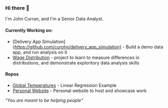 ### Hi there 👋
I'm John Curran, and I'm a Senior Data Analyst. 

#### Currently Working on:
- [Delivery App Simulation]{https://github.com/curohn/delivery_app_simulation} - Build a demo data app, and run analysis on it
- [Wage Distribution](https://github.com/curohn/wage_distribution) - project to learn to measure differences in distributions, and demonstrate exploritory data analysis skills

#### Repos
- [Global Temperatures](https://github.com/curohn/global_temperatures) - Linear Regression Example
- [Personal Website](https://github.com/curohn/personal_blog) - Personal website to host and showcase work

<!--
**curohn/curohn** is a ✨ _special_ ✨ repository because its `README.md` (this file) appears on your GitHub profile.

Here are some ideas to get you started:

- 🔭 I’m currently working on ...
- 🌱 I’m currently learning ...
- 👯 I’m looking to collaborate on ...
- 🤔 I’m looking for help with ...
- 💬 Ask me about ...
- 📫 How to reach me: ...
- 😄 Pronouns: ...
- ⚡ Fun fact: ...
-->
*"You are meant to be helping people"*
